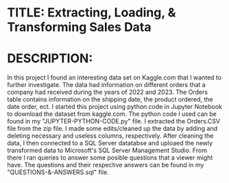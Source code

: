 # TITLE: Extracting, Loading, & Transforming Sales Data
# DESCRIPTION:
In this project I found an interesting data set on Kaggle.com that I wanted to further investigate. The data had information on different orders that a company had received during the years of 2022 and 2023. The Orders table contains information on the shipping date, the product ordered, the date order, ect.
I started this project using python code in Jupyter Notebook to download the dataset from kaggle.com. The python code I used can be found in my "JUPYTER-PYTHON-CODE.py" file. 
I extracted the Orders.CSV file from the zip file.
I made some edits/cleaned up the data by adding and deleting necessary and useless columns, respectively.
After cleaning the data, I then connected to a SQL Server datatabse and uploaed the newly transformed data to Microsoft's SQL Server Management Studio. 
From there I ran queries to answer some posible questions that a viewer might have.
The questions and their respective answers can be found in my "QUESTIONS-&-ANSWERS.sql" file. 
